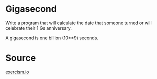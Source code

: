 # Gigasecond
Write a program that will calculate the date that someone turned or will celebrate their 1 Gs anniversary.

A gigasecond is one billion (10**9) seconds.

# Source

[exercism.io](http://exercism.io/exercises/php/hamming/readme)
